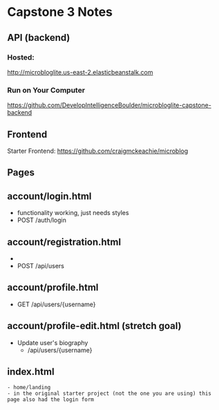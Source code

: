 # Capstone 3 Notes

## API (backend)

### Hosted:
http://microbloglite.us-east-2.elasticbeanstalk.com


### Run on Your Computer
https://github.com/DevelopIntelligenceBoulder/microbloglite-capstone-backend


## Frontend

Starter Frontend: 
https://github.com/craigmckeachie/microblog

## Pages

## account/login.html
- functionality working, just needs styles
- POST /auth/login

## account/registration.html
- 
- POST /api/users

## account/profile.html
- GET /api/users/{username}

## account/profile-edit.html (stretch goal)
- Update user's biography
  - /api/users/{username}

## index.html 
    - home/landing
    - in the original starter project (not the one you are using) this page also had the login form




